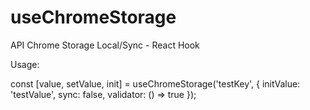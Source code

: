 # useChromeStorage
API Chrome Storage Local/Sync - React Hook


Usage:

const [value, setValue, init] = useChromeStorage('testKey', { initValue: 'testValue', sync: false, validator: () => true });
